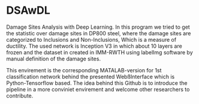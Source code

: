 # DSAwDL
Damage Sites Analysis with Deep Learning. 
In this program we tried to get the statistic over damage sites in DP800 steel, where the damage sites are categorized to Inclusions and Non-Inclusions, Which is a measure of ductility. 
The used network is Inception V3 in which about 10 layers are frozen and the dataset in created in IMM-RWTH using labelImg software by manual definition of the damage sites.


This envirement is the corresponding MATALAB-version for 1st  classification network behind the presented WebßInterface which is Python-Tensorflow based. 
The idea behind this Github is to introduce the pipeline in a more conviniet envirement and welcome other researchers to contribute. 
